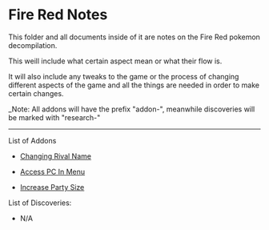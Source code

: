 # Fire Red Notes

This folder and all documents inside of it are notes on the Fire Red pokemon decompilation.

This weill include what certain aspect mean or what their flow is.

It will also include any tweaks to the game or the process of changing different aspects of the game and all the things are needed in order to make certain changes.

\_Note: All addons will have the prefix "addon-", meanwhile discoveries will be marked with "research-"

<hr/>

List of Addons

- [Changing Rival Name](Addons/addon-AddRivalNames.md)

- [Access PC In Menu](Addons/addon-AccessPCInMenu.md)

- [Increase Party Size](Addons/addon-LargerPokemonParty.md)

List of Discoveries:

- N/A

